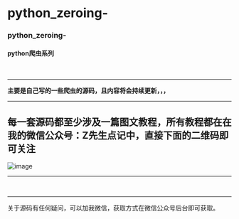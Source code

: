 # python_zeroing-
###  python_zeroing-
#### python爬虫系列

<br>

-----

**主要是自己写的一些爬虫的源码，且内容将会持续更新，，，**

-----

每一套源码都至少涉及一篇图文教程，所有教程都在在我的微信公众号：**Z先生点记**中，直接下面的二维码即可关注
-----

![image](http://chuantu.xyz/t6/702/1569846103x1709417261.jpg)

-----

<br>

-----
关于源码有任何疑问，可以加我微信，获取方式在微信公众号后台即可获取。



